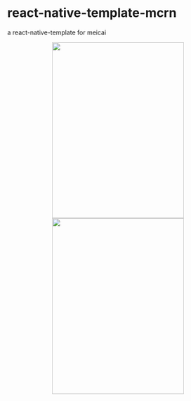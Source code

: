 # react-native-template-mcrn
a react-native-template for meicai


<div align="center">
<img align="center" width="300" height="400" src="https://raw.githubusercontent.com/meicai-fe/mcrn-ui/master/Example/capture/list.png" />
<img align="center" width="300" height="400" src="https://raw.githubusercontent.com/meicai-fe/mcrn-ui/master/Example/capture/desc.png" />
</div>
